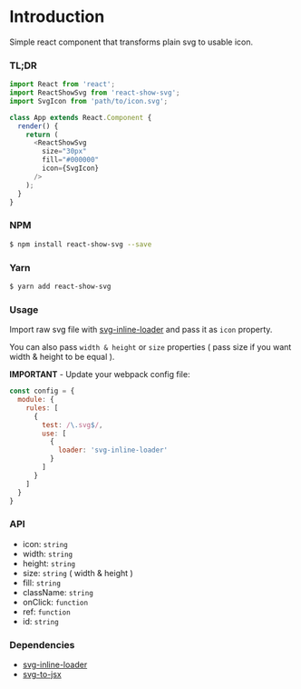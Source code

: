 # Introduction
Simple react component that transforms plain svg to usable icon.

### TL;DR
```javascript
import React from 'react';
import ReactShowSvg from 'react-show-svg';
import SvgIcon from 'path/to/icon.svg';

class App extends React.Component {
  render() {
    return (
      <ReactShowSvg
        size="30px"
        fill="#000000"
        icon={SvgIcon}
      />
    );
  }
}
```

### NPM
```bash
$ npm install react-show-svg --save
```

### Yarn
```bash
$ yarn add react-show-svg
```

### Usage
Import raw svg file with [svg-inline-loader](https://github.com/webpack-contrib/svg-inline-loader) and pass it
as `icon` property.

You can also pass `width & height` or `size` properties ( pass size if you want width & height to be equal ).

**IMPORTANT** - Update your webpack config file:

```javascript
const config = {
  module: {
    rules: [
      {
        test: /\.svg$/,
        use: [
          {
            loader: 'svg-inline-loader'
          }
        ]
      }
    ]
  }
}
```

### API
* icon: `string`
* width: `string`
* height: `string`
* size: `string` ( width & height )
* fill: `string`
* className: `string`
* onClick: `function`
* ref: `function`
* id: `string`

### Dependencies
* [svg-inline-loader](https://github.com/webpack-contrib/svg-inline-loader)
* [svg-to-jsx](https://github.com/reactor-studio/svg-to-jsx)